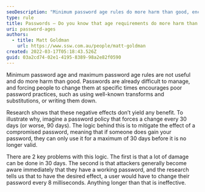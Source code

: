 ```yaml
---
seoDescription: "Minimum password age rules do more harm than good, encouraging poor practices and failing to provide meaningful security benefits."
type: rule
title: Passwords – Do you know that age requirements do more harm than good?
uri: password-ages
authors:
  - title: Matt Goldman
    url: https://www.ssw.com.au/people/matt-goldman
created: 2022-03-17T05:18:43.526Z
guid: 03a2cd74-02e1-4195-8389-98a2e82f0590
---
```

Minimum password age and maximum password age rules are not useful and do more harm than good. Passwords are already difficult to manage, and forcing people to change them at specific times encourages poor password practices, such as using well-known transforms and substitutions, or writing them down.
            
<!--endintro-->

Research shows that these negative effects don’t yield any benefit. To illustrate why, imagine a password policy that forces a change every 30 days (or worse, 90 days). The logic behind this is to mitigate the effect of a compromised password, meaning that if someone does gain your password, they can only use it for a maximum of 30 days before it is no longer valid.

There are 2 key problems with this logic. The first is that a lot of damage can be done in 30 days. The second is that attackers generally become aware immediately that they have a working password, and the research tells us that to have the desired effect, a user would have to change their password every 8 milliseconds. Anything longer than that is ineffective.

